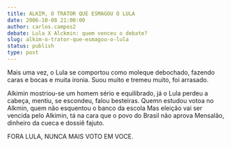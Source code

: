 ```yaml
---
title: ALKIM, O TRATOR QUE ESMAGOU O LULA
date: 2006-10-08 21:00:00
author: carlos.campos2
debate: Lula X Alckmin: quem venceu o debate?
slug: alkim-o-trator-que-esmagou-o-lula
status: publish 
type: post
---
```


Mais uma vez, o Lula se comportou como moleque debochado, fazendo caras e bocas e muita ironia. Suou muito e tremeu muito, foi arrasado.


Alkimin mostriou-se um homem sério e equilibrado, já o Lula perdeu a cabeça, mentiu, se escondeu, falou besteiras. Quemn estudou votoa no Alkmin, quem não esquentou o banco da escola Mas eleição vai ser vencida pelo Alkimin, tá na cara que o povo do Brasil não aprova Mensalão, dinheiro da cueca e dossiê fajuto.


FORA LULA, NUNCA MAIS VOTO EM VOCE.


